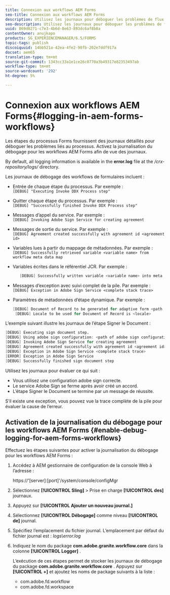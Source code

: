 ```yaml
---
title: Connexion aux workflows AEM Forms
seo-title: Connexion aux workflows AEM Forms
description: Utilisez les journaux pour déboguer les problèmes de flux de travaux AEM Forms.
seo-description: Utilisez les journaux pour déboguer les problèmes de flux de travaux AEM Forms.
uuid: 869d0271-c7e3-4b6d-8e63-893dc6af8b8a
contentOwner: anujkapo
products: SG_EXPERIENCEMANAGER/6.5/FORMS
topic-tags: publish
discoiquuid: 14bb521a-42ea-4fe2-90fb-202e7ddf917a
docset: aem65
translation-type: tm+mt
source-git-commit: 1343cc33a1e1ce26c0770a3b49317e82353497ab
workflow-type: tm+mt
source-wordcount: '292'
ht-degree: 5%

---
```



# Connexion aux workflows AEM Forms{#logging-in-aem-forms-workflows}

Les étapes du processus Forms fournissent des journaux détaillés pour déboguer les problèmes liés au processus. Activez la journalisation du débogage pour les workflows AEM Forms afin de vue des journaux.

By default, all logging information is available in the **error.log** file at the */crx-repository/logs/* directory.

Les journaux de débogage des workflows de formulaires incluent :

* Entrée de chaque étape du processus. Par exemple :\
   `[DEBUG] "Executing Invoke DDX Process step"`

* Quitter chaque étape du processus. Par exemple :\
   `[DEBUG] "Successfully finished Invoke DDX Process step"`

* Messages d’appel du service. Par exemple :\
   `[DEBUG] Invoking Adobe Sign Service for creating agreement`

* Messages de sortie du service. Par exemple :\
   `[DEBUG] Agreement created successfully with agreement id <agreement id>`

* Variables lues à partir du mappage de métadonnées. Par exemple :\
   `[DEBUG] Successfully retrieved variable <variable name> from workflow meta data map`

* Variables écrites dans le référentiel JCR. Par exemple :

   ```verilog
      [DEBUG] Successfully written variable <variable name> into meta data node at <JCR path where meta data is being written>
   ```

* Messages d’exception avec suivi complet de la pile. Par exemple :\
   `[DEBUG] Exception in Adobe Sign Service <complete stack trace>`

* Paramètres de métadonnées d’étape dynamique. Par exemple :

   ```verilog
   [DEBUG] Document of Record to be generated for adaptive form <path of adaptive form>
    [DEBUG] Locale to be used for Document of Record is <locale>
   ```

L’exemple suivant illustre les journaux de l’étape Signer le Document :

```verilog
[DEBUG] Executing sign document step.
[DEBUG] Using adobe sign configuration: <path of adobe sign configuration>
[DEBUG] Invoking Adobe Sign Service for creating agreement
[DEBUG] Agreement created successfully with agreement id <agreement id>
[DEBUG] Exception in Adobe Sign Service <complete stack trace>
[ERROR] Exception in Adobe Sign Service
[DEBUG] Successfully finished sign document step
```

Utilisez les journaux pour évaluer ce qui suit :

* Vous utilisez une configuration adobe sign correcte.
* Le service Adobe Sign se ferme après avoir créé un accord.
* L’étape Signer le Document se termine par un message de réussite.

S’il existe une exception, vous pouvez vue la trace complète de la pile pour évaluer la cause de l’erreur.

## Activation de la journalisation du débogage pour les workflows AEM Forms {#enable-debug-logging-for-aem-forms-workflows}

Effectuez les étapes suivantes pour activer la journalisation du débogage pour les workflows AEM Forms :

1. Accédez à AEM gestionnaire de configuration de la console Web à l’adresse :

   https://&#39;[server]:[port]&#39;/system/console/configMgr

1. Sélectionnez **[!UICONTROL Sling]** > Prise en charge **[!UICONTROL des]** journaux.
1. Appuyez sur **[!UICONTROL Ajouter un nouveau journal.]**
1. Sélectionnez **[!UICONTROL Débogage]** comme niveau **[!UICONTROL de]** journal.
1. Spécifiez l’emplacement du fichier journal. L’emplacement par défaut du fichier journal est : *logs\error.log*
1. Indiquez le nom du package **com.adobe.granite.workflow.core** dans la colonne **[!UICONTROL Logger]** .

   L’exécution de ces étapes permet de stocker les journaux de débogage du package **com.adobe.granite.workflow.core** . Appuyez sur **[!UICONTROL +]** et ajoutez les noms de package suivants à la liste :

   * com.adobe.fd.workflow
   * com.adobe.fd.workspace

